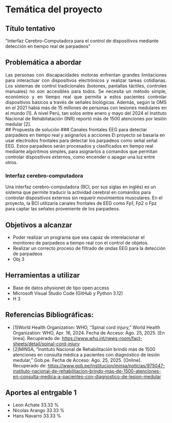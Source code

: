 # Temática del proyecto

## Título tentativo
"Interfaz Cerebro-Computadora para el control de dispositivos mediante detección en tiempo real de parpadeos"

## Problemática a abordar
<div align="justify">
Las personas con discapacidades motoras enfrentan grandes limitaciones para interactuar con dispositivos electrónicos y realizar tareas cotidianas. Los sistemas de control tradicionales (botones, pantallas táctiles, controles manuales) no son accesibles para todos. Se necesita un método simple, económico y en tiempo real que permita a estos pacientes controlar dispositivos básicos a través de señales biológicas. Además, según la OMS en el 2021 había más de 15 millones de personas con lesiones medulares en el mundo [1].  A nivel Perú, tan solos entre enero y mayo del 2024 el Instituto Nacional de Rehabilatación (INR) reportó más de 1500 atenciones por lesión medular [2].
</div>
## Propuesta de solución
### Canales frontales EEG para detectar parpadeos en tiempo real y asignarlos a acciones
El proyecto se basaría en usar electrodos frontales para detectar los parpadeos como señal señal EEG. Estos parpadeos serán procesados y clasificados en tiempo real mediante algoritmos simples, para asignarlos a comandos que permitan controlar dispositivos externos, como encender o apagar una luz entre otros.

### Interfaz cerebro-computadora
Una interfaz cerebro-computadora (BCI, por sus siglas en inglés) es un sistema que permite traducir la actividad cerebral en comandos para controlar dispositivos externos sin requerir movimientos musculares. En el proyecto, la BCI utilizaría canales frontales de EEG como Fp1, Fp2 o Fpz para captar las señales proveniente de los parpadeos. 

## Objetivos a alcanzar

+ Poder realizar un programa que sea capaz de interelacionar el monitoreo de parpadeos a tiempo real con el control de objetos.
+ Realizar un correcto proceso de filtrado de ondas EEG para la detección de parpadeos
+ Obj 3

## Herramientas a utilizar

+ Base de datos physionet de tipo open access
+ Microsoft Visual Studio Code (GitHub y Python 3.12)
+ H 3

## Referencias Bibliográficas: 
- [1]World Health Organization: WHO, “Spinal cord injury,” World Health Organization: WHO, Apr. 16, 2024. Fecha de Acceso: Ago. 25, 2025. [En linea]. Recuperado de: https://www.who.int/news-room/fact-sheets/detail/spinal-cord-injury
- [2]MINSA, “Instituto Nacional de Rehabilitación brindó más de 1500 atenciones en consulta médica a pacientes con diagnóstico de lesión medular,” Gob.pe. Fecha de Acceso: Ago. 25, 2025. [Online]. Recuperado de: https://www.gob.pe/institucion/minsa/noticias/975047-instituto-nacional-de-rehabilitacion-brindo-mas-de-1500-atenciones-en-consulta-medica-a-pacientes-con-diagnostico-de-lesion-medular
  
## Aportes al entrgable 1
- Leon Achate 33.33 %
- Nicolas Arango 33.33 %
- Hans Navarro 33.33 %
